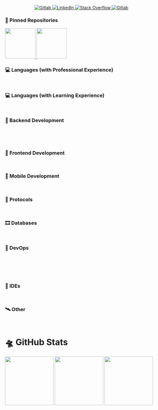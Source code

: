 
<div align="center">
    <a href="https://gitlab.com/PavithMadusara">
        <img src="https://img.shields.io/badge/GitLab-330F63?style=for-the-badge&logo=gitlab&logoColor=white" alt="Gitlab">
    </a>
    <a href="https://www.linkedin.com/in/pavith-madusara/">
        <img src="https://img.shields.io/badge/LinkedIn-0077B5?style=for-the-badge&logo=linkedin&logoColor=white" alt="LinkedIn">
    </a>
    <a href="https://stackoverflow.com/users/10413080/aupma">
        <img src="https://img.shields.io/badge/Stack_Overflow-FE7A16?style=for-the-badge&logo=stack-overflow&logoColor=white" alt="Stack Overflow">
    </a>
    <a href="https://forum.xda-developers.com/m/aupma.7563266/">
        <img src="https://img.shields.io/badge/xda%20developers-2DAAE9?style=for-the-badge&logo=xda-developers&logoColor=white" alt="Gitlab">
    </a>
</div>

### 📌 Pinned Repositories


<p align="left">
    <a href="https://github.com/PavithMadusara/spring-rest-jwt-starter">
        <img  src="https://github-readme-stats.vercel.app/api/pin/?username=PavithMadusara&repo=spring-rest-jwt-starter&show_avatar=true&theme=dark&style=flat" alt="" height='100em'>
    </a>
    <a href="https://github.com/PavithMadusara/spring-keycloak-postgres-multi-tenancy">
        <img src="https://github-readme-stats.vercel.app/api/pin/?username=PavithMadusara&repo=spring-keycloak-postgres-multi-tenancy&show_avatar=true&theme=dark&style=flat" alt="" height='100em'>
    </a>
</p>


### 💻 Languages (with Professional Experience)

<div>
    <img src="https://img.shields.io/badge/Java-ED8B00?style=for-the-badge&logo=openjdk&logoColor=white" alt="">
    <img src="https://img.shields.io/badge/TypeScript-007ACC?style=for-the-badge&logo=typescript&logoColor=white" alt="">
    <img src="https://img.shields.io/badge/Node.js-43853D?style=for-the-badge&logo=node.js&logoColor=white" alt="">
    <img src="https://img.shields.io/badge/JavaScript-323330?style=for-the-badge&logo=javascript&logoColor=F7DF1E" alt="">
    <img src="https://img.shields.io/badge/HTML-239120?style=for-the-badge&logo=html5&logoColor=white" alt="">
    <img src="https://img.shields.io/badge/CSS-239120?&style=for-the-badge&logo=css3&logoColor=white" alt="">
</div>

### 💻 Languages (with Learning Experience)
<div>
    <img src="https://img.shields.io/badge/Dart-0175C2?style=for-the-badge&logo=dart&logoColor=white" alt="">
    <img src="https://img.shields.io/badge/Python-14354C?style=for-the-badge&logo=python&logoColor=white" alt="">
    <img src="https://img.shields.io/badge/PHP-777BB4?style=for-the-badge&logo=php&logoColor=white" alt="">
    <img src="https://img.shields.io/badge/Kotlin-0095D5?&style=for-the-badge&logo=kotlin&logoColor=white" alt="">
</div>

### 🧬 Backend Development
<div>
    <img src="https://img.shields.io/badge/Spring Boot-6DB33F?style=for-the-badge&logo=spring&logoColor=white" alt="">
    <img src="https://img.shields.io/badge/Nest.JS-e0234e?style=for-the-badge&logo=nestjs" alt="">
    <img src="https://img.shields.io/badge/Express.js-404D59?style=for-the-badge&logo=express" alt="">
    <img src="https://img.shields.io/badge/Laravel-FF2D20?style=for-the-badge&logo=laravel&logoColor=white" alt="">
</div>
<p></p>
<div>
    <img src="https://img.shields.io/badge/Hibernate-59666C?style=for-the-badge&logo=Hibernate&logoColor=white" alt="">
    <img src="https://img.shields.io/badge/Prisma-3982CE?style=for-the-badge&logo=Prisma&logoColor=white" alt="">
    <img src="https://img.shields.io/badge/TypeORM-fe0902?style=for-the-badge&logoColor=white" alt="">
</div>

### 🔮 Frontend Development
<div>
    <img src="https://img.shields.io/badge/Angular-DD0031?style=for-the-badge&logo=angular&logoColor=white" alt="">
    <img src="https://img.shields.io/badge/React-20232A?style=for-the-badge&logo=react&logoColor=61DAFB" alt="">
    <img src="https://img.shields.io/badge/Thymeleaf-005f0f?style=for-the-badge&logo=thymeleaf&logoColor=white" alt="">
    <img src="https://img.shields.io/badge/Tailwind_CSS-38B2AC?style=for-the-badge&logo=tailwind-css&logoColor=white" alt="">
    <img src="https://img.shields.io/badge/Bootstrap-563D7C?style=for-the-badge&logo=bootstrap&logoColor=white" alt="">
</div>

### 📱 Mobile Development

<div>
    <img src="https://img.shields.io/badge/Android-3DDC84?style=for-the-badge&logo=android&logoColor=white" alt="">
    <img src="https://img.shields.io/badge/React_Native-20232A?style=for-the-badge&logo=react&logoColor=61DAFB" alt="">
    <img src="https://img.shields.io/badge/Ionic-3880FF?style=for-the-badge&logo=ionic&logoColor=white" alt="">
    <img src="https://img.shields.io/badge/Flutter-02569B?style=for-the-badge&logo=flutter&logoColor=white" alt="">
</div>

### 🦽 Protocols
<div>
    <img src="https://img.shields.io/badge/REST-562?style=for-the-badge&logoColor=white" alt="">
    <img src="https://img.shields.io/badge/GRAPHQL-da0093?style=for-the-badge&logo=graphql&logoColor=white" alt="">
    <img src="https://img.shields.io/badge/Web_Socket-f76300?style=for-the-badge&t&logoColor=white" alt="">
    <img src="https://img.shields.io/badge/JMS-02569B?style=for-the-badge&t&logoColor=white" alt="">
</div>

### 🎞 Databases

<div>
    <img src="https://img.shields.io/badge/MySQL-005C84?style=for-the-badge&logo=mysql&logoColor=white" alt="">
    <img src="https://img.shields.io/badge/SQLite-07405E?style=for-the-badge&logo=sqlite&logoColor=white" alt="">
    <img src="https://img.shields.io/badge/Firebase_Firestore-ffca29?style=for-the-badge&logo=firebase&logoColor=black" alt="">
    <img src="https://img.shields.io/badge/Firebase_Realtime-ffca29?style=for-the-badge&logo=firebase&logoColor=black" alt="">
    <img src="https://img.shields.io/badge/Couchbase-EA2328?style=for-the-badge&logo=couchbase&logoColor=white" alt="">
</div>


### 🧪 DevOps
<div>
    <img src="https://img.shields.io/badge/GIT-E44C30?style=for-the-badge&logo=git&logoColor=white" alt="">
    <img src="https://img.shields.io/badge/GitHub-111111?style=for-the-badge&logo=github&logoColor=white" alt="">
    <img src="https://img.shields.io/badge/GitLab-f76300?style=for-the-badge&logo=gitlab" alt="">
</div>
<div>
    <img src="https://img.shields.io/badge/Docker-0a5086?style=for-the-badge&logo=docker" alt="">
    <img src="https://img.shields.io/badge/GitLab_CI/CD-fca625?style=for-the-badge&logo=gitlab" alt="">
    <img src="https://img.shields.io/badge/NGINX-009137?style=for-the-badge&logo=nginx" alt="">
    <img src="https://img.shields.io/badge/Caprover-e95c28?style=for-the-badge&logo=caprover" alt="">
</div>
<p></p>
<div>
    <img src="https://img.shields.io/badge/Digital_Ocean-0080FF?style=for-the-badge&logo=DigitalOcean&logoColor=white" alt="">
    <img src="https://img.shields.io/badge/Google_Cloud-4285F4?style=for-the-badge&logo=google-cloud&logoColor=white" alt="">
    <img src="https://img.shields.io/badge/Amazon_AWS-232F3E?style=for-the-badge&logo=amazon-aws&logoColor=white" alt="">
    <img src="https://img.shields.io/badge/Oracle-F80000?style=for-the-badge&logo=oracle&logoColor=black" alt="">
    <img src="https://img.shields.io/badge/Heroku-430098?style=for-the-badge&logo=heroku&logoColor=white" alt="">
</div>

### 🌿 IDEs

<div>
    <img src="https://img.shields.io/badge/IntelliJ_IDEA-222222.svg?style=for-the-badge&logo=intellij-idea&logoColor=white" alt="">
    <img src="https://img.shields.io/badge/Android_Studio-00b745?style=for-the-badge&logo=android-studio&logoColor=white" alt="">
    <img src="https://img.shields.io/badge/apache%20netbeans-1B6AC6?style=for-the-badge&logo=apache%20netbeans%20IDE&logoColor=white" alt="">
    <img src="https://img.shields.io/badge/Visual_Studio_Code-0078D4?style=for-the-badge&logo=visual%20studio%20code&logoColor=whit" alt="">
    <img src="" alt="">
</div>

### 🛰 Other

<div>
    <img src="https://img.shields.io/badge/Google_Play-414141?style=for-the-badge&logo=google-play&logoColor=white" alt="">
    <img src="https://img.shields.io/badge/Ubuntu-E95420?style=for-the-badge&logo=ubuntu&logoColor=white" alt="">
    <img src="https://img.shields.io/badge/Matomo-3152A0?style=for-the-badge&logo=Matomo&logoColor=white" alt="">
    <img src="https://img.shields.io/badge/Adobe%20XD-470137?style=for-the-badge&logo=Adobe%20XD&logoColor=#FF61F6" alt="">
    <img src="https://img.shields.io/badge/Trello-0052CC?style=for-the-badge&logo=trello&logoColor=white" alt="">
    <img src="https://img.shields.io/badge/Arduino-00979D?style=for-the-badge&logo=Arduino&logoColor=white" alt="">
    <img src="" alt="">
    <img src="" alt="">
</div>

# 🛸 GitHub Stats
<div>
    <img src="https://github-readme-stats.vercel.app/api?username=PavithMadusara&theme=blue-green" alt="" height="160em">
    <img src="https://github-readme-stats.vercel.app/api/top-langs/?username=PavithMadusara&theme=blue-green" alt="" height="160em">
    <img src="https://github-readme-stats.vercel.app/api/top-langs/?username=AUPMA&theme=blue-green" alt="" height="160em">
</div>
